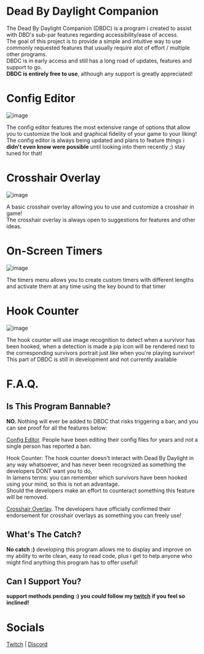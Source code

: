 # Dead By Daylight Companion
The Dead By Daylight Companion (DBDC) is a program i created to assist with DBD's sub-par features regarding accessibility/ease of access.  
The goal of this project is to provide a simple and intuitive way to use commonly requested features that usually require alot of effort / multiple other programs.  
DBDC is in early access and still has a long road of updates, features and support to go.  
**DBDC is entirely free to use**, although any support is greatly appreciated!  
# Config Editor
 
![image](https://github.com/rarksy/DBDCompanion/assets/70506725/d38aa825-949f-49cb-b26d-f0b613b81ad6)


The config editor features the most extensive range of options that allow you to customize the look and graphical fidelity of your game to your liking!  
The config editor is always being updated and plans to feature things i **didn't even know were possible** until looking into them recently ;) stay tuned for that!  

# Crosshair Overlay
![image](https://github.com/rarksy/DBDCompanion/assets/70506725/b09ecf97-9a3f-46f3-ab1c-62299d2aba0d)

A basic crosshair overlay allowing you to use and customize a crosshair in game!  
The crosshair overlay is always open to suggestions for features and other ideas.

# On-Screen Timers

![image](https://cdn.discordapp.com/attachments/1224595291018362972/1225363590668750890/DBDC_pA84aUu0VL.gif?ex=6620dbc6&is=660e66c6&hm=835d8d7ded55c785313923c2225342846ba74a1f25578b851c5a68424ca57e7a&)

The timers menu allows you to create custom timers with different lengths and activate them at any time using the key bound to that timer

# Hook Counter
![image](https://github.com/rarksy/DBDCompanion/assets/70506725/2cd129f0-403b-4cbc-a5fc-9ba781babb66)

The hook counter will use image recognition to detect when a survivor has been hooked, when a detection is made a pip icon will be rendered next to the corresponding survivors portrait just like when you're playing survivor!  
This part of DBDC is still in development and not currently available

# F.A.Q.

## Is This Program Bannable?
**NO.** Nothing will ever be added to DBDC that risks triggering a ban, and you can see proof for all the features below:  
  
[Config Editor](https://forums.bhvr.com/dead-by-daylight/discussion/28949/can-anyone-confirm-this-is-legal). People have been editing their config files for years and not a single person has reported a ban.  
  
Hook Counter: The hook counter doesn't interact with Dead By Daylight in any way whatsoever, and has never been recognized as something the developers DONT want you to do,   
In lamens terms: you can remember which survivors have been hooked using your mind, so this is not an advantage.  
Should the developers make an effort to counteract something this feature will be removed.  
  
[Crosshair Overlay](https://www.reddit.com/r/deadbydaylight/comments/18i9lmj/well_we_finally_have_direct_confirmation_from_the/). The developers have officially confirmed their endorsement for crosshair overlays as something you can freely use!
## What's The Catch?
**No catch :)** developing this program allows me to display and improve on my ability to write clean, easy to read code, plus i get to help anyone who might find anything this program has to offer useful!  
## Can I Support You?
**support methods pending :) you *could* follow my [twitch](https://twitch.tv/rarksy) if you feel so inclined!**

# Socials
[Twitch](https://twitch.tv/rarksy) | [Discord](https://discord.gg/vKjjS8yazu)
